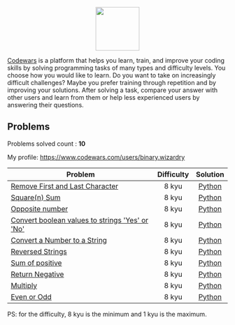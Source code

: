 <p align="center">
    <a href="https://www.codewars.com/">
        <img height=100 src="https://www.qualified.io/shared/images/codewars-black-large-24a9d355.png">
    </a>
</p>

[Codewars](https://www.codewars.com/) is a platform that helps you learn, train, and improve your coding skills by solving programming tasks of many types and difficulty levels. 
You choose how you would like to learn. Do you want to take on increasingly difficult challenges? Maybe you prefer training through repetition and by improving your solutions. 
After solving a task, compare your answer with other users and learn from them or help less experienced users by answering their questions.

## Problems

Problems solved count : **10**

My profile: https://www.codewars.com/users/binary.wizardry

| Problem | Difficulty | Solution |
|---------|:----------:|:------:|
| [Remove First and Last Character](https://www.codewars.com/kata/56bc28ad5bdaeb48760009b0) | 8 kyu | [Python](Remove%20First%20and%20Last%20Character.py) |
| [Square(n) Sum](https://www.codewars.com/kata/515e271a311df0350d00000f) | 8 kyu | [Python](Square(n)%20Sum.py) |
| [Opposite number](https://www.codewars.com/kata/56dec885c54a926dcd001095) | 8 kyu | [Python](Opposite%20number.py) |
| [Convert boolean values to strings 'Yes' or 'No'](https://www.codewars.com/kata/53369039d7ab3ac506000467) | 8 kyu | [Python](Convert%20boolean%20values%20to%20strings%20'Yes'%20or%20'No'.py) |
| [Convert a Number to a String](https://www.codewars.com/kata/5265326f5fda8eb1160004c8) | 8 kyu | [Python](Convert%20a%20Number%20to%20a%20String.py) |
| [Reversed Strings](https://www.codewars.com/kata/5168bb5dfe9a00b126000018) | 8 kyu | [Python](Python/8%20kyu/Reversed%20Strings.py) |
| [Sum of positive](https://www.codewars.com/kata/5715eaedb436cf5606000381) | 8 kyu | [Python](Python/8%20kyu/Sum%20of%20positive.py) |
| [Return Negative](https://www.codewars.com/kata/55685cd7ad70877c23000102) | 8 kyu | [Python](Python/8%20kyu/Return%20Negative.py) |
| [Multiply](https://www.codewars.com/kata/50654ddff44f800200000004) | 8 kyu | [Python](Python/8%20kyu/Multiply.py) |
| [Even or Odd](https://www.codewars.com/kata/53da3dbb4a5168369a0000fe) | 8 kyu | [Python](Python/8%20kyu/Even%20or%20Odd.py) |

PS: for the difficulty, 8 kyu is the minimum and 1 kyu is the maximum.
